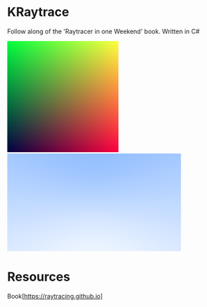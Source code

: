 # KRaytrace 
Follow along of the 'Raytracer in one Weekend' book. Written in C#

![TestImage](images/first.jpg)
![SkyColorRamp](images/colorramp.jpg)

# Resources

Book[https://raytracing.github.io]